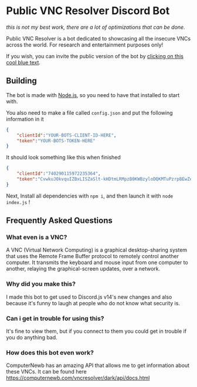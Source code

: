 # Public VNC Resolver Discord Bot

*this is not my best work, there are a lot of optimizations that can be done.*

Public VNC Resolver is a bot dedicated to showcasing all the insecure VNCs across the world. For research and entertainment purposes only!

If you wish, you can invite the public version of the bot by [clicking on this cool blue text](https://discord.com/api/oauth2/authorize?client_id=740290115972235364&permissions=18432&scope=applications.commands%20bot).

## Building

The bot is made with [Node.js](https://nodejs.org/en/), so you need to have that installed to start with.

You also need to make a file called `config.json` and put the following information in it
```json
{
    "clientId":"YOUR-BOTS-CLIENT-ID-HERE",
    "token":"YOUR-BOTS-TOKEN-HERE"
}
```

It should look something like this when finished
```json
{
    "clientId":"740290115972235364",
    "token":"CvwkuJOkvquIZBxLISZaSlt-kHDtmLRMpzB0KWBzyloDQKMTuPzrpBEwZejB1UWO1sYt"
}
```

Next, Install all dependencies with `npm i`, and then launch it with `node index.js` !

## Frequently Asked Questions

### **What even is a VNC?**

A VNC (Virtual Network Computing) is a graphical desktop-sharing system that uses the Remote Frame Buffer protocol to remotely control another computer. It transmits the keyboard and mouse input from one computer to another, relaying the graphical-screen updates, over a network.

### **Why did you make this?**

I made this bot to get used to Discord.js v14's new changes and also because it's funny to laugh at people who do not know what security is. 

### **Can i get in trouble for using this?**

It's fine to view them, but if you connect to them you could get in trouble if you do anything bad.

### **How does this bot even work?**

ComputerNewb has an amazing API that allows me to get information about these VNCs. It can be found here https://computernewb.com/vncresolver/dark/api/docs.html